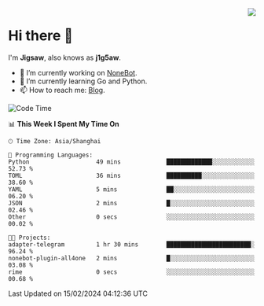 <a href="#">
  <img align="right" src="https://github-readme-stats.vercel.app/api?username=j1g5awi&count_private=true&show_icons=true&title_color=80070B&text_color=B3B3B3&bg_color=212121&icon_color=80070B" />
</a>

# Hi there 👋

I'm **Jigsaw**, also knows as **j1g5aw**.

- 🔭 I’m currently working on [NoneBot](https://github.com/nonebot).
- 🌱 I’m currently learning Go and Python.
- 📫 How to reach me: [Blog](https://blog.maddestroyer.xyz/).

<!--START_SECTION:waka-->
![Code Time](http://img.shields.io/badge/Code%20Time-1%2C372%20hrs%2013%20mins-blue)

📊 **This Week I Spent My Time On** 

```text
🕑︎ Time Zone: Asia/Shanghai

💬 Programming Languages: 
Python                   49 mins             █████████████░░░░░░░░░░░░   52.73 % 
TOML                     36 mins             ██████████░░░░░░░░░░░░░░░   38.60 % 
YAML                     5 mins              ██░░░░░░░░░░░░░░░░░░░░░░░   06.20 % 
JSON                     2 mins              █░░░░░░░░░░░░░░░░░░░░░░░░   02.46 % 
Other                    0 secs              ░░░░░░░░░░░░░░░░░░░░░░░░░   00.02 % 

🐱‍💻 Projects: 
adapter-telegram         1 hr 30 mins        ████████████████████████░   96.24 % 
nonebot-plugin-all4one   2 mins              █░░░░░░░░░░░░░░░░░░░░░░░░   03.08 % 
rime                     0 secs              ░░░░░░░░░░░░░░░░░░░░░░░░░   00.68 % 
```


 Last Updated on 15/02/2024 04:12:36 UTC
<!--END_SECTION:waka-->

